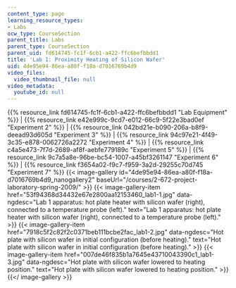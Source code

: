 ```yaml
---
content_type: page
learning_resource_types:
- Labs
ocw_type: CourseSection
parent_title: Labs
parent_type: CourseSection
parent_uid: fd614745-fc1f-6cb1-a422-ffc6befbbdd1
title: 'Lab 1: Proximity Heating of Silicon Wafer'
uid: 4de95e94-86ea-a80f-f18a-d7016769b4d9
video_files:
  video_thumbnail_file: null
video_metadata:
  youtube_id: null
---
```


{{% resource_link fd614745-fc1f-6cb1-a422-ffc6befbbdd1 "Lab Equipment" %}} | {{% resource_link e42e999c-9cd7-e012-66c9-5f22e3bad0ef "Experiment 2" %}} | {{% resource_link 042bd21e-b090-206a-b8f9-deead93d605d "Experiment 3" %}} | {{% resource_link 94c97e21-4f49-3c35-e878-0062726a2272 "Experiment 4" %}} | {{% resource_link c4a5e473-7f7d-2689-af8f-aebfe779189c "Experiment 5" %}} | {{% resource_link 9c7a5a8e-96be-bc54-1007-a45bf3261147 "Experiment 6" %}} | {{% resource_link f3654a02-f9c7-f959-3a2d-29255c70d745 "Experiment 7" %}}
{{< image-gallery id="4de95e94-86ea-a80f-f18a-d7016769b4d9_nanogallery2" baseUrl="/courses/2-672-project-laboratory-spring-2009/" >}}
{{< image-gallery-item href="53f94368d34432e67e2800aa12153460_lab1-1.jpg" data-ngdesc="Lab 1 apparatus: hot plate heater with silicon wafer (right), connected to a temperature probe (left)." text="Lab 1 apparatus: hot plate heater with silicon wafer (right), connected to a temperature probe (left)." >}}
{{< image-gallery-item href="7918c5f2c82f2c0371beb111bcbe2fac_lab1-2.jpg" data-ngdesc="Hot plate with silicon wafer in initial configuration (before heating)." text="Hot plate with silicon wafer in initial configuration (before heating)." >}}
{{< image-gallery-item href="007de46f835b1a7645e43710043390c1_lab1-3.jpg" data-ngdesc="Hot plate with silicon wafer lowered to heating position." text="Hot plate with silicon wafer lowered to heating position." >}}
{{</ image-gallery >}}